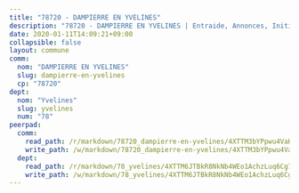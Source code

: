 ```yaml
---
title: "78720 - DAMPIERRE EN YVELINES"
description: "78720 - DAMPIERRE EN YVELINES | Entraide, Annonces, Initiatives"
date: 2020-01-11T14:09:21+09:00
collapsible: false
layout: commune
comm:
  nom: "DAMPIERRE EN YVELINES"
  slug: dampierre-en-yvelines
  cp: "78720"
dept:
  nom: "Yvelines"
  slug: yvelines
  num: "78"
peerpad:
  comm:
    read_path: /r/markdown/78720_dampierre-en-yvelines/4XTTM3bYPpwu4VaHYLRWBArWn4yDdYfnFQSPSL6FjGQ5MMncL
    write_path: /w/markdown/78720_dampierre-en-yvelines/4XTTM3bYPpwu4VaHYLRWBArWn4yDdYfnFQSPSL6FjGQ5MMncL-K3TgU8YadWemzipcGo2hufEQa8yMvpv547fjJRs6QC4NbiNH5w2p5YY7U5tXWRaWmy2W7un9X8oVvacRCHq71wMTkuFUbgeZqbKPypmKNVdPuGnguENk11zKvZWBFPA7BaZfekzQ
  dept:
    read_path: /r/markdown/78_yvelines/4XTTM6JTBkR8NkNb4WEo1AchzLuq6Cg73ydg7w9pErcQZA13p
    write_path: /w/markdown/78_yvelines/4XTTM6JTBkR8NkNb4WEo1AchzLuq6Cg73ydg7w9pErcQZA13p-K3TgUBFRQCPZwoWqJkunXeSjdgbtU3xzUSsui8DBc3rCTw6mbo4gNvfQRdE99JD3AnVW7fzseq687LKfGWCfAPajih5ByiZ3SpFz1r449oWaDnM5BHKZTbYtf6pEhRvzWbcazhrS
---
```


